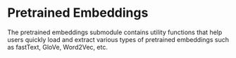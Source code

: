 # Pretrained Embeddings

The pretrained embeddings submodule contains utility functions that help users quickly load and extract various types of pretrained embeddings such as fastText, GloVe, Word2Vec, etc.
